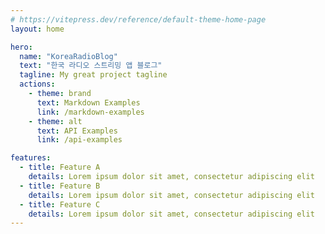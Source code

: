 ```yaml
---
# https://vitepress.dev/reference/default-theme-home-page
layout: home

hero:
  name: "KoreaRadioBlog"
  text: "한국 라디오 스트리밍 앱 블로그"
  tagline: My great project tagline
  actions:
    - theme: brand
      text: Markdown Examples
      link: /markdown-examples
    - theme: alt
      text: API Examples
      link: /api-examples

features:
  - title: Feature A
    details: Lorem ipsum dolor sit amet, consectetur adipiscing elit
  - title: Feature B
    details: Lorem ipsum dolor sit amet, consectetur adipiscing elit
  - title: Feature C
    details: Lorem ipsum dolor sit amet, consectetur adipiscing elit
---
```



